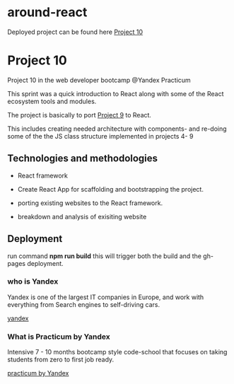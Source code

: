 # around-react

Deployed project can be found here [Project 10](https://datvidc.github.io/around-react/)

# Project 10
Project 10 in the web developer bootcamp @Yandex Practicum

This sprint was a quick introduction to React along with some of the React ecosystem tools and modules.

The project is basically to port [Project 9](https://github.com/datvidc/web_project_4) to React.

This includes creating needed architecture with components- and re-doing some of the the JS class structure implemented in projects 4- 9

## Technologies and methodologies
- React framework
- Create React App for scaffolding and bootstrapping the project.

- porting existing websites to the React framework.
- breakdown and analysis of exisiting website

## Deployment
run command __npm run build__
this will trigger both the build and the gh-pages deployment.



### who is Yandex
Yandex is one of the largest IT companies in Europe, and work with everything from Search engines to self-driving cars.

[yandex](https;//www.yandex.com)

### What is Practicum by Yandex
Intensive 7 - 10 months bootcamp style code-school that focuses on taking students from zero to first job ready.

[practicum by Yandex](https://practicum.yandex.com/)

